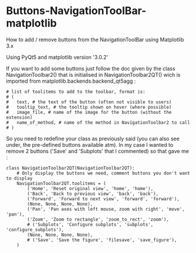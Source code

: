 # Buttons-NavigationToolBar-matplotlib
How to add / remove buttons from the NavigationToolBar using Matplotlib 3.x

Using PyQt5 and matplotlib version '3.0.2'

If you want to add some buttons just follow the doc given by the class NavigationToolbar2() that is initialised in NavigationToolbar2QT() wich is imported from matplotlib.backends.backend_qt5agg :

    # list of toolitems to add to the toolbar, format is:
    # (
    #   text, # the text of the button (often not visible to users)
    #   tooltip_text, # the tooltip shown on hover (where possible)
    #   image_file, # name of the image for the button (without the extension)
    #   name_of_method, # name of the method in NavigationToolbar2 to call
    # )

So you need to redefine your class as previously said (you can also see under, the pre-defined buttons available atm). In my case I wanted to remove 2 buttons ('Save' and 'Subplots' that I commented) so that gave me :

    class NavigationToolbar2QT(NavigationToolbar2QT):
        # Only display the buttons we need, comment buttons you don't want to display
        NavigationToolbar2QT.toolitems = (
            ('Home', 'Reset original view', 'home', 'home'),
            ('Back', 'Back to previous view', 'back', 'back'),
            ('Forward', 'Forward to next view', 'forward', 'forward'),
            (None, None, None, None),
            ('Pan', 'Pan axes with left mouse, zoom with right', 'move', 'pan'),
            ('Zoom', 'Zoom to rectangle', 'zoom_to_rect', 'zoom'),
            # ('Subplots', 'Configure subplots', 'subplots', 'configure_subplots'),
            (None, None, None, None),
            # ('Save', 'Save the figure', 'filesave', 'save_figure'),
        )
